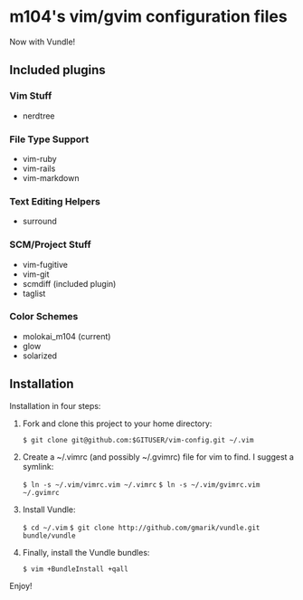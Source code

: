 # m104's vim/gvim configuration files

Now with Vundle!

## Included plugins

### Vim Stuff

  + nerdtree

### File Type Support

  + vim-ruby
  + vim-rails
  + vim-markdown

### Text Editing Helpers

  + surround

### SCM/Project Stuff

  + vim-fugitive
  + vim-git
  + scmdiff (included plugin)
  + taglist

### Color Schemes

  + molokai_m104 (current)
  + glow
  + solarized


## Installation

Installation in four steps:

1. Fork and clone this project to your home directory:

    `$ git clone git@github.com:$GITUSER/vim-config.git ~/.vim`

2. Create a ~/.vimrc (and possibly ~/.gvimrc) file for vim to find. I suggest a symlink:

    `$ ln -s ~/.vim/vimrc.vim ~/.vimrc`
    `$ ln -s ~/.vim/gvimrc.vim ~/.gvimrc`

3. Install Vundle:

    `$ cd ~/.vim`
    `$ git clone http://github.com/gmarik/vundle.git bundle/vundle`

4. Finally, install the Vundle bundles:

    `$ vim +BundleInstall +qall`

Enjoy!

